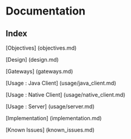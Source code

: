 # Documentation

## Index

[Objectives] (objectives.md)

[Design] (design.md)

[Gateways] (gateways.md)

[Usage : Java Client] (usage/java_client.md)

[Usage : Native Client] (usage/native_client.md)

[Usage : Server] (usage/server.md)

[Implementation] (implementation.md)

[Known Issues] (known_issues.md)
